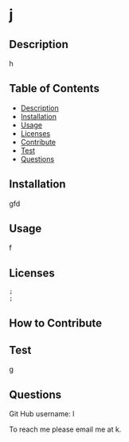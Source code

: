 # j

## Description
h

## Table of Contents
* [Description](#Description)
* [Installation](#Installation)
* [Usage](#Usage)
* [Licenses](#Licenses)
* [Contribute](#Contribute)
* [Test](#Test)
* [Questions](#Questions)


## Installation

gfd

## Usage

f

## Licenses


    ;
    ;
    
    

## How to Contribute



## Test
g

## Questions
 
Git Hub username:
l

To reach me please email me at k.  



